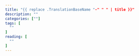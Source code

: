 ```yaml
---
title: "{{ replace .TranslationBaseName "-" " " | title }}"
description: ""
categories: [""]
tags: [
  ""
]
reading: [
  ""
]
---
```



